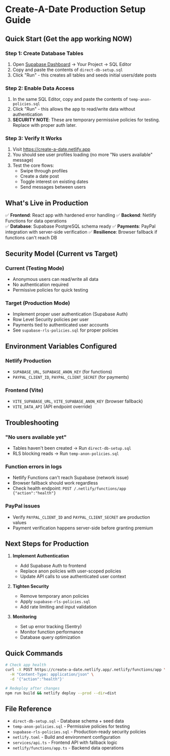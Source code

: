 # Create-A-Date Production Setup Guide

## Quick Start (Get the app working NOW)

### Step 1: Create Database Tables
1. Open [Supabase Dashboard](https://supabase.com/dashboard) → Your Project → SQL Editor
2. Copy and paste the contents of `direct-db-setup.sql` 
3. Click "Run" - this creates all tables and seeds initial users/date posts

### Step 2: Enable Data Access
1. In the same SQL Editor, copy and paste the contents of `temp-anon-policies.sql`
2. Click "Run" - this allows the app to read/write data without authentication
3. **SECURITY NOTE**: These are temporary permissive policies for testing. Replace with proper auth later.

### Step 3: Verify It Works
1. Visit https://create-a-date.netlify.app
2. You should see user profiles loading (no more "No users available" message)
3. Test the core flows:
   - Swipe through profiles
   - Create a date post
   - Toggle interest on existing dates
   - Send messages between users

## What's Live in Production

✅ **Frontend**: React app with hardened error handling
✅ **Backend**: Netlify Functions for data operations  
✅ **Database**: Supabase PostgreSQL schema ready
✅ **Payments**: PayPal integration with server-side verification
✅ **Resilience**: Browser fallback if functions can't reach DB

## Security Model (Current vs Target)

### Current (Testing Mode)
- Anonymous users can read/write all data
- No authentication required
- Permissive policies for quick testing

### Target (Production Mode)
- Implement proper user authentication (Supabase Auth)
- Row Level Security policies per user
- Payments tied to authenticated user accounts
- See `supabase-rls-policies.sql` for proper policies

## Environment Variables Configured

### Netlify Production
- `SUPABASE_URL`, `SUPABASE_ANON_KEY` (for functions)
- `PAYPAL_CLIENT_ID`, `PAYPAL_CLIENT_SECRET` (for payments)

### Frontend (Vite)
- `VITE_SUPABASE_URL`, `VITE_SUPABASE_ANON_KEY` (browser fallback)
- `VITE_DATA_API` (API endpoint override)

## Troubleshooting

### "No users available yet"
- Tables haven't been created → Run `direct-db-setup.sql`
- RLS blocking reads → Run `temp-anon-policies.sql`

### Function errors in logs
- Netlify Functions can't reach Supabase (network issue)
- Browser fallback should work regardless
- Check health endpoint: `POST /.netlify/functions/app {"action":"health"}`

### PayPal issues
- Verify `PAYPAL_CLIENT_ID` and `PAYPAL_CLIENT_SECRET` are production values
- Payment verification happens server-side before granting premium

## Next Steps for Production

1. **Implement Authentication**
   - Add Supabase Auth to frontend
   - Replace anon policies with user-scoped policies
   - Update API calls to use authenticated user context

2. **Tighten Security**
   - Remove temporary anon policies
   - Apply `supabase-rls-policies.sql` 
   - Add rate limiting and input validation

3. **Monitoring**
   - Set up error tracking (Sentry)
   - Monitor function performance
   - Database query optimization

## Quick Commands

```bash
# Check app health
curl -X POST https://create-a-date.netlify.app/.netlify/functions/app \
  -H "Content-Type: application/json" \
  -d '{"action":"health"}'

# Redeploy after changes
npm run build && netlify deploy --prod --dir=dist
```

## File Reference

- `direct-db-setup.sql` - Database schema + seed data
- `temp-anon-policies.sql` - Permissive policies for testing
- `supabase-rls-policies.sql` - Production-ready security policies
- `netlify.toml` - Build and environment configuration
- `services/api.ts` - Frontend API with fallback logic
- `netlify/functions/app.ts` - Backend data operations